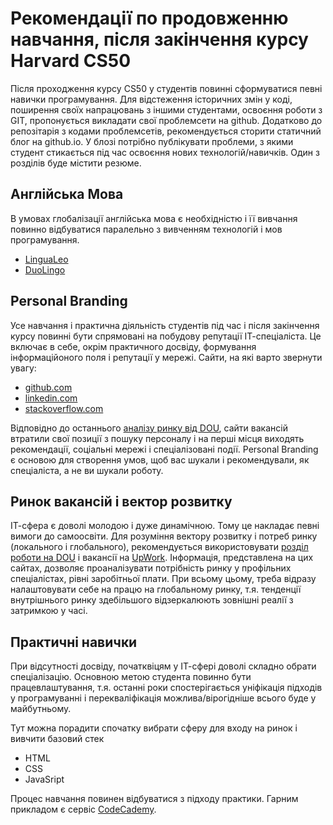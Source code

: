 # Рекомендації по продовженню навчання, після закінчення курсу **Harvard CS50**
Після проходження курсу CS50 у студентів повинні сформуватися певні навички програмування.
Для відстеження історичних змін у коді, поширення своїх напрацювань з іншими студентами, освоєння роботи з GIT, пропонується викладати свої проблемсети на github. Додатково до репозітарія з кодами проблемсетів, рекомендується сторити статичний блог на github.io. У блозі потрібно публікувати проблеми, з якими студент стикається під час освоєння нових технологій/навичків. Один з розділів буде містити резюме.

## Англійська Мова
В умовах глобалізації англійська мова є необхідністю і її вивчання повинно відбуватися паралельно з вивченням технологій і мов програмування.
 - [LinguaLeo](http://lingualeo.com/)
 - [DuoLingo](https://uk.duolingo.com/)

## Personal Branding
Усе навчання і практична діяльність студентів під час і після закінчення курсу повинні бути спрямовані на побудову репутації ІТ-спеціаліста.
Це включає в себе, окрім практичного досвіду, формування інформаційоного поля і репутації у мережі.
Сайти, на які варто звернути увагу:
 - [github.com](https://github.com/)
 - [linkedin.com](https://www.linkedin.com/)
 - [stackoverflow.com](http://stackoverflow.com/)

Відповідно до останнього [аналізу ринку від DOU](https://dou.ua/lenta/articles/juniors-2015/), сайти вакансій втратили свої позиції з пошуку персоналу і на перші місця виходять рекомендації, соціальні мережі і спеціалізовані події. Personal Branding є основою для створення умов, щоб вас шукали і рекомендували, як спеціаліста, а не ви шукали роботу.

## Ринок вакансій і вектор розвитку
ІТ-сфера є доволі молодою і дуже динамічною. Тому це накладає певні вимоги до самоосвіти.
Для розуміння вектору розвитку і потреб ринку (локального і глобального), рекомендується використовувати [розділ роботи на DOU](https://jobs.dou.ua/) і вакансії на [UpWork](http://upwork.com/).
Інформація, представлена на цих сайтах, дозволяє проаналізувати потрібність ринку у профільних спеціалістах, рівні заробітньої плати.
При всьому цьому, треба відразу налаштовувати себе на працю на глобальному ринку, т.я. тенденції внутрішнього ринку здебільшого відзеркалюють зовнішні реалії з затримкою у часі.

## Практичні навички
При відсутності досвіду, початквіцям у ІТ-сфері доволі складно обрати спеціалізацію. Основною метою студента повинно бути працевлаштування, т.я. останні роки спостерігається уніфікація підходів у програмуванні і перекваліфікація можлива/вірогідніше всього буде у майбутньому.

Тут можна порадити спочатку вибрати сферу для входу на ринок і вивчити базовий стек
 - HTML
 - CSS
 - JavaSript

Процес навчання повинен відбуватися з підходу практики. Гарним прикладом є сервіс [CodeCademy](https://www.codecademy.com/).
